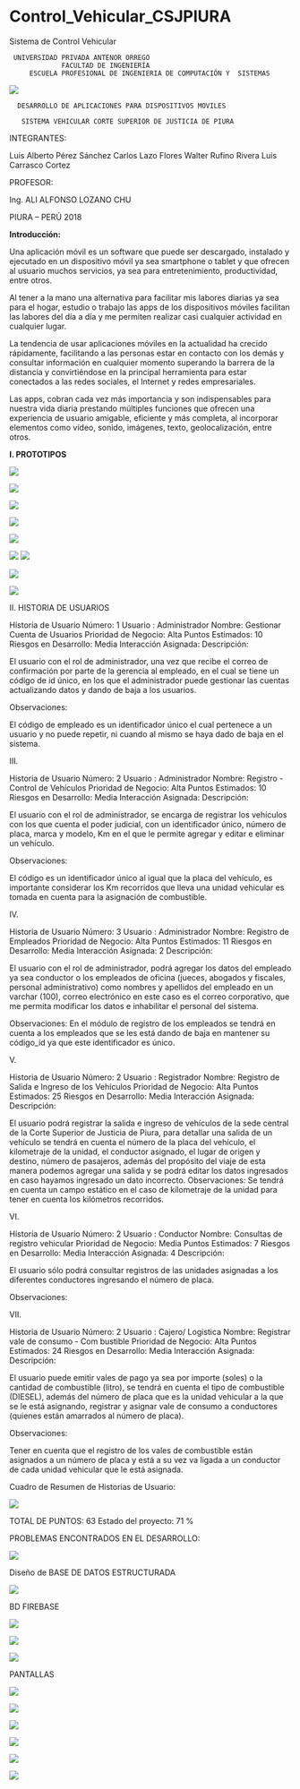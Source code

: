 # Control_Vehicular_CSJPIURA
Sistema de Control Vehicular

     UNIVERSIDAD PRIVADA ANTENOR ORREGO
                 FACULTAD DE INGENIERÍA
         ESCUELA PROFESIONAL DE INGENIERIA DE COMPUTACIÓN Y  SISTEMAS


![](https://i.imgur.com/mVJhcNs.jpg)

      DESARROLLO DE APLICACIONES PARA DISPOSITIVOS MOVILES

       SISTEMA VEHICULAR CORTE SUPERIOR DE JUSTICIA DE PIURA

INTEGRANTES:

Luis Alberto Pérez Sánchez
Carlos Lazo Flores
Walter Rufino Rivera
Luis Carrasco Cortez

PROFESOR:

Ing. ALI ALFONSO LOZANO CHU

PIURA – PERÚ
2018



**Introducción:**

Una aplicación móvil es un software que puede ser descargado, instalado y ejecutado en un dispositivo móvil ya sea smartphone o tablet  y que ofrecen al usuario muchos servicios, ya sea para entretenimiento, productividad, entre otros.

Al tener a la mano una alternativa para facilitar mis labores diarias ya sea para el hogar, estudio o trabajo las apps de los dispositivos móviles facilitan las labores del día a día y me permiten realizar casi cualquier actividad en cualquier lugar.

La tendencia de usar aplicaciones móviles en la actualidad ha crecido rápidamente, facilitando a las personas estar en contacto con los demás y consultar información en cualquier momento superando la barrera de la distancia y convirtiéndose en la principal herramienta para estar conectados a las redes sociales, el Internet y redes empresariales.

Las apps, cobran cada vez más importancia y son indispensables para nuestra vida diaria prestando múltiples funciones que ofrecen una experiencia de usuario amigable, eficiente y más completa, al incorporar elementos como vídeo, sonido, imágenes, texto, geolocalización, entre otros.


**I.	PROTOTIPOS**


![](https://i.imgur.com/mAFrYgK.png)



![](https://i.imgur.com/u9bSdFD.png)

 

![](https://i.imgur.com/0tsKDME.png)


![](https://i.imgur.com/5cT2JHc.png)


![](https://i.imgur.com/wTxytzB.png)


![](https://i.imgur.com/ha50O7V.png)
![](https://i.imgur.com/lhjSa7k.png)

![](https://i.imgur.com/T04fKLJ.png)


![](https://i.imgur.com/P2NCgBx.png)


II.	HISTORIA DE USUARIOS 

Historia de Usuario
Número: 1	Usuario : Administrador
Nombre: Gestionar Cuenta de Usuarios
Prioridad de Negocio: Alta	Puntos Estimados: 10
Riesgos en Desarrollo: Media	Interacción Asignada:
Descripción:

El usuario con el rol de administrador, una vez que recibe el correo de confirmación por parte de la gerencia al empleado, en el cual se tiene un código de id único, en los que el administrador puede gestionar las cuentas actualizando datos y dando de baja a los usuarios.

Observaciones:

El código de empleado es un identificador único el cual pertenece a un usuario y no puede repetir, ni cuando al mismo se haya dado de baja en el sistema.












III.	

Historia de Usuario
Número: 2	Usuario : Administrador
Nombre: Registro - Control de Vehículos
Prioridad de Negocio: Alta	Puntos Estimados: 10
Riesgos en Desarrollo: Media	Interacción Asignada:
Descripción:

El usuario con el rol de administrador, se encarga de registrar los vehículos con los que cuenta el poder judicial, con un identificador único, número de placa, marca y modelo, Km en el que le permite agregar y editar e eliminar un vehículo.

Observaciones:

El código es un identificador único al igual que la placa del vehículo, es importante considerar los Km recorridos que lleva una unidad vehicular es tomada en cuenta para la asignación de combustible.




IV.	



Historia de Usuario
Número: 3	Usuario : Administrador
Nombre: Registro de Empleados
Prioridad de Negocio: Alta	Puntos Estimados: 11
Riesgos en Desarrollo: Media	Interacción Asignada: 2
Descripción:

El usuario con el rol de administrador, podrá agregar los datos del empleado ya sea conductor o los empleados de oficina (jueces, abogados y fiscales, personal administrativo) como nombres y apellidos del empleado en un varchar (100), correo electrónico en este caso es el correo corporativo, que me permita modificar los datos e inhabilitar el personal del sistema.

Observaciones:
En el módulo de registro de los empleados se tendrá en cuenta a los empleados que se les está dando de baja en mantener su código_id ya que este identificador es único.

V.	











Historia de Usuario
Número: 2	Usuario : Registrador
Nombre: Registro de Salida e Ingreso de los Vehículos
Prioridad de Negocio: Alta	Puntos Estimados: 25
Riesgos en Desarrollo: Media	Interacción Asignada:
Descripción:

El usuario podrá registrar la salida e ingreso de vehículos de la sede central de la Corte Superior de Justicia de Piura, para detallar una salida de un vehículo se tendrá en cuenta el número de la placa del vehículo, el kilometraje de la unidad, el conductor asignado, el lugar de origen y destino, número de pasajeros, además del propósito del viaje de esta manera podemos agregar una salida y se podrá editar los datos ingresados en caso hayamos ingresado un dato incorrecto.
Observaciones:
Se tendrá en cuenta un campo estático en el caso de kilometraje de la unidad para tener en cuenta los kilómetros recorridos.


VI.	

Historia de Usuario
Número: 2	Usuario : Conductor
Nombre: Consultas de registro vehicular
Prioridad de Negocio: Media	Puntos Estimados: 7
Riesgos en Desarrollo: Media	Interacción Asignada: 4
Descripción:

El usuario sólo podrá consultar registros de las unidades asignadas a los diferentes conductores ingresando el número de placa.

Observaciones:


VII.	

Historia de Usuario
Número: 2	Usuario : Cajero/ Logistica
Nombre: Registrar vale de consumo - Com  bustible
Prioridad de Negocio: Alta	Puntos Estimados: 24
Riesgos en Desarrollo: Media	Interacción Asignada:
Descripción:

El usuario puede emitir vales de pago ya sea por importe (soles) o la cantidad de combustible (litro), se tendrá en cuenta el tipo de combustible (DIESEL), además del número de placa que es la unidad vehicular a la que se le está asignando, registrar y asignar vale de consumo a conductores (quienes están amarrados al número de placa).

Observaciones:

Tener en cuenta que el registro de los vales de combustible están asignados a un número de placa y está a su vez va ligada a un conductor de cada unidad vehicular que le está asignada.

Cuadro  de Resumen de Historias de Usuario:

![](https://i.imgur.com/Uds1z9d.png)


TOTAL DE PUNTOS: 63
Estado del proyecto: 71 %


PROBLEMAS ENCONTRADOS EN EL DESARROLLO: 

![](https://i.imgur.com/NfBEamN.png)


Diseño de BASE DE DATOS ESTRUCTURADA


![](https://i.imgur.com/ybqyOrc.png)

BD FIREBASE

![](https://i.imgur.com/cMfJ5jI.png)

![](https://i.imgur.com/yDvoXFq.png)

![](https://i.imgur.com/h2Ajvm5.png)










PANTALLAS

![](https://i.imgur.com/xOe5PbJ.png)

![](https://i.imgur.com/FpCeRmY.png)

![](https://i.imgur.com/JbTkWdm.png)

![](https://i.imgur.com/3qX5ZAd.png)

![](https://i.imgur.com/7DreFi9.png)

![](https://i.imgur.com/fKA2nj0.png)
